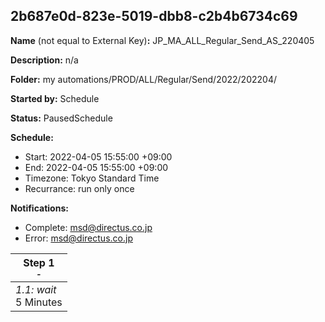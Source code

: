 ## 2b687e0d-823e-5019-dbb8-c2b4b6734c69

**Name** (not equal to External Key)**:** JP_MA_ALL_Regular_Send_AS_220405

**Description:** n/a

**Folder:** my automations/PROD/ALL/Regular/Send/2022/202204/

**Started by:** Schedule

**Status:** PausedSchedule

**Schedule:**

* Start: 2022-04-05 15:55:00 +09:00
* End: 2022-04-05 15:55:00 +09:00
* Timezone: Tokyo Standard Time
* Recurrance: run only once

**Notifications:**

* Complete: msd@directus.co.jp
* Error: msd@directus.co.jp

| Step 1<br>_<small>-</small>_ |
| --- |
| _1.1: wait_<br>5 Minutes |
